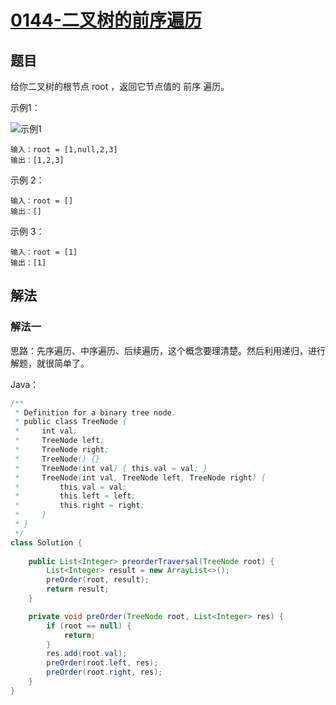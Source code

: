 # [0144-二叉树的前序遍历](https://leetcode-cn.com/problems/binary-tree-preorder-traversal/)

## 题目

给你二叉树的根节点 root ，返回它节点值的 前序 遍历。

示例1：

![示例1](https://gitee.com/michael_xiang/images/raw/master/uPic/9cxEf3.png)

```
输入：root = [1,null,2,3]
输出：[1,2,3]
```

示例 2：

```
输入：root = []
输出：[]
```

示例 3：
```
输入：root = [1]
输出：[1]
```

## 解法

### 解法一

思路：先序遍历、中序遍历、后续遍历，这个概念要理清楚。然后利用递归，进行解题，就很简单了。

Java：

```java
/**
 * Definition for a binary tree node.
 * public class TreeNode {
 *     int val;
 *     TreeNode left;
 *     TreeNode right;
 *     TreeNode() {}
 *     TreeNode(int val) { this.val = val; }
 *     TreeNode(int val, TreeNode left, TreeNode right) {
 *         this.val = val;
 *         this.left = left;
 *         this.right = right;
 *     }
 * }
 */
class Solution {
    
    public List<Integer> preorderTraversal(TreeNode root) {
        List<Integer> result = new ArrayList<>();
        preOrder(root, result);
        return result;
    }

    private void preOrder(TreeNode root, List<Integer> res) {
        if (root == null) {
            return;
        }
        res.add(root.val);
        preOrder(root.left, res);
        preOrder(root.right, res);
    }
}
```